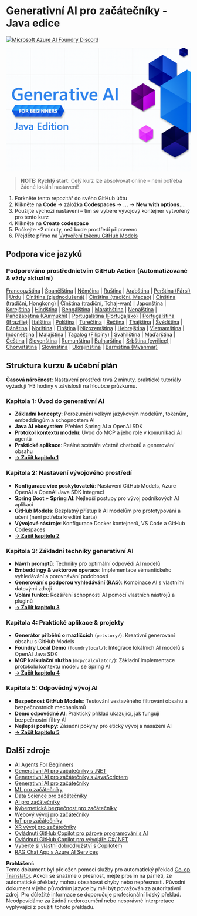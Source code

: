 <!--
CO_OP_TRANSLATOR_METADATA:
{
  "original_hash": "2ee0f50497c11d1941347ac61fb017a9",
  "translation_date": "2025-07-21T20:30:21+00:00",
  "source_file": "README.md",
  "language_code": "cs"
}
-->
# Generativní AI pro začátečníky - Java edice
[![Microsoft Azure AI Foundry Discord](https://dcbadge.limes.pink/api/server/ByRwuEEgH4)](https://discord.com/invite/ByRwuEEgH4)

![Generativní AI pro začátečníky - Java edice](../../translated_images/beg-genai-series.61edc4a6b2cc54284fa2d70eda26dc0ca2669e26e49655b842ea799cd6e16d2a.cs.png)

> **NOTE: Rychlý start**: Celý kurz lze absolvovat online – není potřeba žádné lokální nastavení!
1. Forkněte tento repozitář do svého GitHub účtu
2. Klikněte na **Code** → záložka **Codespaces** → **...** → **New with options...**
3. Použijte výchozí nastavení – tím se vybere vývojový kontejner vytvořený pro tento kurz
4. Klikněte na **Create codespace**
5. Počkejte ~2 minuty, než bude prostředí připraveno
6. Přejděte přímo na [Vytvoření tokenu GitHub Models](./02-SetupDevEnvironment/README.md#step-2-create-a-github-personal-access-token)

## Podpora více jazyků

### Podporováno prostřednictvím GitHub Action (Automatizované & vždy aktuální)

[Francouzština](../fr/README.md) | [Španělština](../es/README.md) | [Němčina](../de/README.md) | [Ruština](../ru/README.md) | [Arabština](../ar/README.md) | [Perština (Fársí)](../fa/README.md) | [Urdu](../ur/README.md) | [Čínština (zjednodušená)](../zh/README.md) | [Čínština (tradiční, Macao)](../mo/README.md) | [Čínština (tradiční, Hongkong)](../hk/README.md) | [Čínština (tradiční, Tchaj-wan)](../tw/README.md) | [Japonština](../ja/README.md) | [Korejština](../ko/README.md) | [Hindština](../hi/README.md) | [Bengálština](../bn/README.md) | [Maráthština](../mr/README.md) | [Nepálština](../ne/README.md) | [Paňdžábština (Gurmukhi)](../pa/README.md) | [Portugalština (Portugalsko)](../pt/README.md) | [Portugalština (Brazílie)](../br/README.md) | [Italština](../it/README.md) | [Polština](../pl/README.md) | [Turečtina](../tr/README.md) | [Řečtina](../el/README.md) | [Thajština](../th/README.md) | [Švédština](../sv/README.md) | [Dánština](../da/README.md) | [Norština](../no/README.md) | [Finština](../fi/README.md) | [Nizozemština](../nl/README.md) | [Hebrejština](../he/README.md) | [Vietnamština](../vi/README.md) | [Indonéština](../id/README.md) | [Malajština](../ms/README.md) | [Tagalog (Filipíny)](../tl/README.md) | [Svahilština](../sw/README.md) | [Maďarština](../hu/README.md) | [Čeština](./README.md) | [Slovenština](../sk/README.md) | [Rumunština](../ro/README.md) | [Bulharština](../bg/README.md) | [Srbština (cyrilice)](../sr/README.md) | [Chorvatština](../hr/README.md) | [Slovinština](../sl/README.md) | [Ukrajinština](../uk/README.md) | [Barmština (Myanmar)](../my/README.md)

## Struktura kurzu & učební plán

**Časová náročnost**: Nastavení prostředí trvá 2 minuty, praktické tutoriály vyžadují 1–3 hodiny v závislosti na hloubce průzkumu.

### **Kapitola 1: Úvod do generativní AI**
- **Základní koncepty**: Porozumění velkým jazykovým modelům, tokenům, embeddingům a schopnostem AI
- **Java AI ekosystém**: Přehled Spring AI a OpenAI SDK
- **Protokol kontextu modelu**: Úvod do MCP a jeho role v komunikaci AI agentů
- **Praktické aplikace**: Reálné scénáře včetně chatbotů a generování obsahu
- **[→ Začít kapitolu 1](./01-IntroToGenAI/README.md)**

### **Kapitola 2: Nastavení vývojového prostředí**
- **Konfigurace více poskytovatelů**: Nastavení GitHub Models, Azure OpenAI a OpenAI Java SDK integrací
- **Spring Boot + Spring AI**: Nejlepší postupy pro vývoj podnikových AI aplikací
- **GitHub Models**: Bezplatný přístup k AI modelům pro prototypování a učení (není potřeba kreditní karta)
- **Vývojové nástroje**: Konfigurace Docker kontejnerů, VS Code a GitHub Codespaces
- **[→ Začít kapitolu 2](./02-SetupDevEnvironment/README.md)**

### **Kapitola 3: Základní techniky generativní AI**
- **Návrh promptů**: Techniky pro optimální odpovědi AI modelů
- **Embeddingy & vektorové operace**: Implementace sémantického vyhledávání a porovnávání podobnosti
- **Generování s podporou vyhledávání (RAG)**: Kombinace AI s vlastními datovými zdroji
- **Volání funkcí**: Rozšíření schopností AI pomocí vlastních nástrojů a pluginů
- **[→ Začít kapitolu 3](./03-CoreGenerativeAITechniques/README.md)**

### **Kapitola 4: Praktické aplikace & projekty**
- **Generátor příběhů o mazlíčcích** (`petstory/`): Kreativní generování obsahu s GitHub Models
- **Foundry Local Demo** (`foundrylocal/`): Integrace lokálních AI modelů s OpenAI Java SDK
- **MCP kalkulační služba** (`mcp/calculator/`): Základní implementace protokolu kontextu modelu se Spring AI
- **[→ Začít kapitolu 4](./04-PracticalSamples/README.md)**

### **Kapitola 5: Odpovědný vývoj AI**
- **Bezpečnost GitHub Models**: Testování vestavěného filtrování obsahu a bezpečnostních mechanismů
- **Demo odpovědné AI**: Praktický příklad ukazující, jak fungují bezpečnostní filtry AI
- **Nejlepší postupy**: Zásadní pokyny pro etický vývoj a nasazení AI
- **[→ Začít kapitolu 5](./05-ResponsibleGenAI/README.md)**

## Další zdroje 

- [AI Agents For Beginners](https://github.com/microsoft/ai-agents-for-beginners)
- [Generativní AI pro začátečníky s .NET](https://github.com/microsoft/Generative-AI-for-beginners-dotnet)
- [Generativní AI pro začátečníky s JavaScriptem](https://github.com/microsoft/generative-ai-with-javascript)
- [Generativní AI pro začátečníky](https://github.com/microsoft/generative-ai-for-beginners)
- [ML pro začátečníky](https://aka.ms/ml-beginners)
- [Data Science pro začátečníky](https://aka.ms/datascience-beginners)
- [AI pro začátečníky](https://aka.ms/ai-beginners)
- [Kybernetická bezpečnost pro začátečníky](https://github.com/microsoft/Security-101)
- [Webový vývoj pro začátečníky](https://aka.ms/webdev-beginners)
- [IoT pro začátečníky](https://aka.ms/iot-beginners)
- [XR vývoj pro začátečníky](https://github.com/microsoft/xr-development-for-beginners)
- [Ovládnutí GitHub Copilot pro párové programování s AI](https://aka.ms/GitHubCopilotAI)
- [Ovládnutí GitHub Copilot pro vývojáře C#/.NET](https://github.com/microsoft/mastering-github-copilot-for-dotnet-csharp-developers)
- [Vyberte si vlastní dobrodružství s Copilotem](https://github.com/microsoft/CopilotAdventures)
- [RAG Chat App s Azure AI Services](https://github.com/Azure-Samples/azure-search-openai-demo-java)

**Prohlášení:**  
Tento dokument byl přeložen pomocí služby pro automatický překlad [Co-op Translator](https://github.com/Azure/co-op-translator). Ačkoli se snažíme o přesnost, mějte prosím na paměti, že automatické překlady mohou obsahovat chyby nebo nepřesnosti. Původní dokument v jeho původním jazyce by měl být považován za autoritativní zdroj. Pro důležité informace se doporučuje profesionální lidský překlad. Neodpovídáme za žádná nedorozumění nebo nesprávné interpretace vyplývající z použití tohoto překladu.